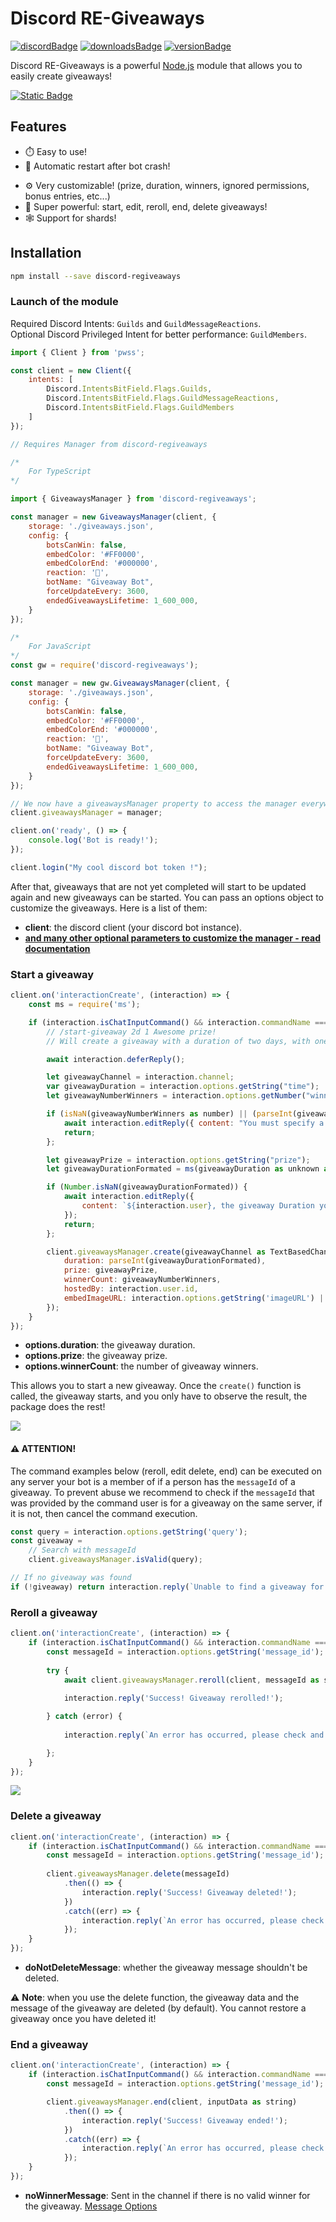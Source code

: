 # Discord RE-Giveaways

[![discordBadge](https://img.shields.io/badge/Chat-Click%20here-7289d9?style=for-the-badge&logo=discord)](https://discord.gg/ihorizon)
[![downloadsBadge](https://img.shields.io/npm/dt/discord-regiveaways?style=for-the-badge)](https://npmjs.com/discord-regiveaways)
[![versionBadge](https://img.shields.io/npm/v/discord-regiveaways?style=for-the-badge)](https://npmjs.com/discord-regiveaways)

Discord RE-Giveaways is a powerful [Node.js](https://nodejs.org) module that allows you to easily create giveaways!

[![Static Badge](https://img.shields.io/badge/Created%20by%20iHorizon%20Team-blue)](https://ihorizon.me)

## Features

-   ⏱️ Easy to use!
-   🔄 Automatic restart after bot crash!
<!-- -   🇫🇷 Support for translations: adapt the strings for your own language! -->
<!-- -   📁 Support for all databases! (default is json) -->
-   ⚙️ Very customizable! (prize, duration, winners, ignored permissions, bonus entries, etc...)
-   🚀 Super powerful: start, edit, reroll, end, delete giveaways!
-   🕸️ Support for shards!

## Installation

```bash
npm install --save discord-regiveaways
```

### Launch of the module

Required Discord Intents: `Guilds` and `GuildMessageReactions`.  
Optional Discord Privileged Intent for better performance: `GuildMembers`.

```js
import { Client } from 'pwss';

const client = new Client({
    intents: [
        Discord.IntentsBitField.Flags.Guilds,
        Discord.IntentsBitField.Flags.GuildMessageReactions,
        Discord.IntentsBitField.Flags.GuildMembers
    ]
});

// Requires Manager from discord-regiveaways

/*
    For TypeScript
*/

import { GiveawaysManager } from 'discord-regiveaways';

const manager = new GiveawaysManager(client, {
    storage: './giveaways.json',
    config: {
        botsCanWin: false,
        embedColor: '#FF0000',
        embedColorEnd: '#000000',
        reaction: '💫',
        botName: "Giveaway Bot",
        forceUpdateEvery: 3600,
        endedGiveawaysLifetime: 1_600_000,
    }
});

/*
    For JavaScript
*/
const gw = require('discord-regiveaways');

const manager = new gw.GiveawaysManager(client, {
    storage: './giveaways.json',
    config: {
        botsCanWin: false,
        embedColor: '#FF0000',
        embedColorEnd: '#000000',
        reaction: '💫',
        botName: "Giveaway Bot",
        forceUpdateEvery: 3600,
        endedGiveawaysLifetime: 1_600_000,
    }
});

// We now have a giveawaysManager property to access the manager everywhere!
client.giveawaysManager = manager;

client.on('ready', () => {
    console.log('Bot is ready!');
});

client.login("My cool discord bot token !");
```

After that, giveaways that are not yet completed will start to be updated again and new giveaways can be started.
You can pass an options object to customize the giveaways. Here is a list of them:

-   **client**: the discord client (your discord bot instance).
-   **[and many other optional parameters to customize the manager - read documentation](https://discord-regiveaways.js.org/global.html#GiveawaysManagerOptions)**

### Start a giveaway

```js
client.on('interactionCreate', (interaction) => {
    const ms = require('ms');

    if (interaction.isChatInputCommand() && interaction.commandName === 'start-giveaway') {
        // /start-giveaway 2d 1 Awesome prize!
        // Will create a giveaway with a duration of two days, with one winner and the prize will be "Awesome prize!"

        await interaction.deferReply();

        let giveawayChannel = interaction.channel;
        var giveawayDuration = interaction.options.getString("time");
        let giveawayNumberWinners = interaction.options.getNumber("winner");

        if (isNaN(giveawayNumberWinners as number) || (parseInt(giveawayNumberWinners as unknown as string) <= 0)) {
            await interaction.editReply({ content: "You must specify a valid number of winners!" });
            return;
        };

        let giveawayPrize = interaction.options.getString("prize");
        let giveawayDurationFormated = ms(giveawayDuration as unknown as number);

        if (Number.isNaN(giveawayDurationFormated)) {
            await interaction.editReply({
                content: `${interaction.user}, the giveaway Duration you specified are invalid, please try again!`
            });
            return;
        };

        client.giveawaysManager.create(giveawayChannel as TextBasedChannel, {
            duration: parseInt(giveawayDurationFormated),
            prize: giveawayPrize,
            winnerCount: giveawayNumberWinners,
            hostedBy: interaction.user.id,
            embedImageURL: interaction.options.getString('imageURL') || undefined
        });
    }
});
```

-   **options.duration**: the giveaway duration.
-   **options.prize**: the giveaway prize.
-   **options.winnerCount**: the number of giveaway winners.
<!-- -   **[and many other optional parameters to customize the giveaway - read documentation](https://discord-regiveaways.js.org/global.html#GiveawayStartOptions)** -->

This allows you to start a new giveaway. Once the `create()` function is called, the giveaway starts, and you only have to observe the result, the package does the rest!

<a href="https://github.com/ihrz/discord-regiveaways/blob/main/imgs/giveawayCreated.png?raw=true">
    <img src="https://github.com/ihrz/discord-regiveaways/blob/main/imgs/giveawayCreated.png?raw=true"/>
</a>

#### ⚠ ATTENTION!

The command examples below (reroll, edit delete, end) can be executed on any server your bot is a member of if a person has the `messageId` of a giveaway. To prevent abuse we recommend to check if the `messageId` that was provided by the command user is for a giveaway on the same server, if it is not, then cancel the command execution.

```js
const query = interaction.options.getString('query');
const giveaway =
    // Search with messageId
    client.giveawaysManager.isValid(query);

// If no giveaway was found
if (!giveaway) return interaction.reply(`Unable to find a giveaway for \`${query}\`.`);
```

### Reroll a giveaway

```js
client.on('interactionCreate', (interaction) => {
    if (interaction.isChatInputCommand() && interaction.commandName === 'reroll') {
        const messageId = interaction.options.getString('message_id');
        
        try {
            await client.giveawaysManager.reroll(client, messageId as string);
            
            interaction.reply('Success! Giveaway rerolled!');

        } catch (error) {
            
            interaction.reply(`An error has occurred, please check and try again\n\`${error}\``);

        };
    }
});
```

<a href="https://github.com/ihrz/discord-regiveaways/blob/main/imgs/giveawayReroll.png?raw=true">
    <img src="https://github.com/ihrz/discord-regiveaways/blob/main/imgs/giveawayReroll.png?raw=true"/>
</a>

### Delete a giveaway

```js
client.on('interactionCreate', (interaction) => {
    if (interaction.isChatInputCommand() && interaction.commandName === 'delete') {
        const messageId = interaction.options.getString('message_id');
        
        client.giveawaysManager.delete(messageId)
            .then(() => {
                interaction.reply('Success! Giveaway deleted!');
            })
            .catch((err) => {
                interaction.reply(`An error has occurred, please check and try again.\n\`${err}\``);
            });
    }
});
```

-   **doNotDeleteMessage**: whether the giveaway message shouldn't be deleted.

⚠️ **Note**: when you use the delete function, the giveaway data and the message of the giveaway are deleted (by default). You cannot restore a giveaway once you have deleted it!

### End a giveaway

```js
client.on('interactionCreate', (interaction) => {
    if (interaction.isChatInputCommand() && interaction.commandName === 'end') {
        const messageId = interaction.options.getString('message_id');

        client.giveawaysManager.end(client, inputData as string)
            .then(() => {
                interaction.reply('Success! Giveaway ended!');
            })
            .catch((err) => {
                interaction.reply(`An error has occurred, please check and try again.\n\`${err}\``);
            });
    }
});
```

-   **noWinnerMessage**: Sent in the channel if there is no valid winner for the giveaway. [Message Options](https://github.com/Androz2091/discord-regiveaways#message-options)